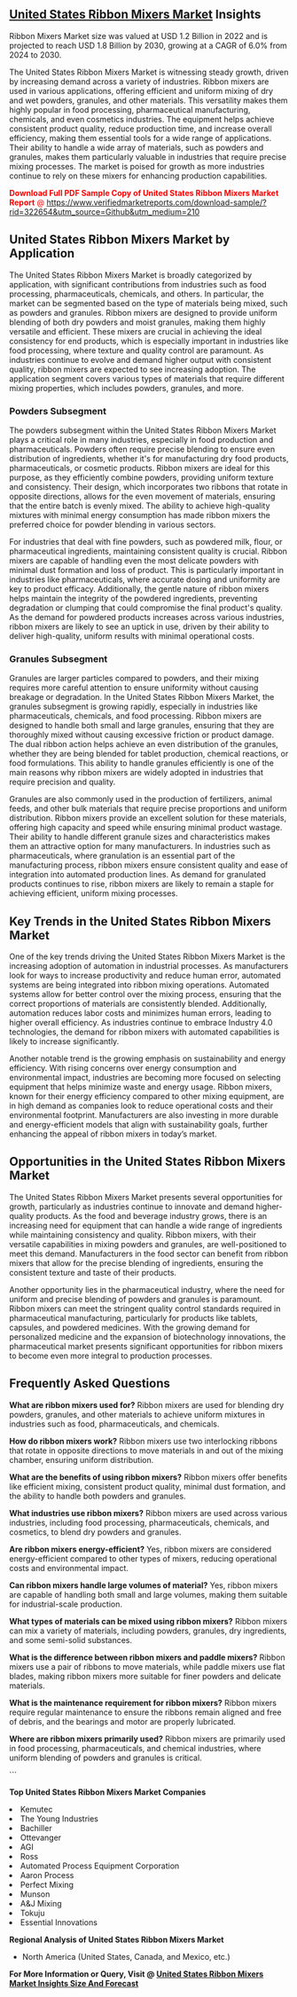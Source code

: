 <h2><a href="https://www.verifiedmarketreports.com/download-sample/?rid=322654&amp;utm_source=Github&amp;utm_medium=210" target="_blank">United States Ribbon Mixers Market</a> Insights</h2><p>Ribbon Mixers Market size was valued at USD 1.2 Billion in 2022 and is projected to reach USD 1.8 Billion by 2030, growing at a CAGR of 6.0% from 2024 to 2030.</p><p><p>The United States Ribbon Mixers Market is witnessing steady growth, driven by increasing demand across a variety of industries. Ribbon mixers are used in various applications, offering efficient and uniform mixing of dry and wet powders, granules, and other materials. This versatility makes them highly popular in food processing, pharmaceutical manufacturing, chemicals, and even cosmetics industries. The equipment helps achieve consistent product quality, reduce production time, and increase overall efficiency, making them essential tools for a wide range of applications. Their ability to handle a wide array of materials, such as powders and granules, makes them particularly valuable in industries that require precise mixing processes. The market is poised for growth as more industries continue to rely on these mixers for enhancing production capabilities.<p><span class=""><span style="color: #ff0000;"><strong>Download Full PDF Sample Copy of United States Ribbon Mixers Market Report</strong> @ </span><a href="https://www.verifiedmarketreports.com/download-sample/?rid=322654&amp;utm_source=Github&amp;utm_medium=210" target="_blank">https://www.verifiedmarketreports.com/download-sample/?rid=322654&amp;utm_source=Github&amp;utm_medium=210</a></span></p></p><h2>United States Ribbon Mixers Market by Application</h2><p>The United States Ribbon Mixers Market is broadly categorized by application, with significant contributions from industries such as food processing, pharmaceuticals, chemicals, and others. In particular, the market can be segmented based on the type of materials being mixed, such as powders and granules. Ribbon mixers are designed to provide uniform blending of both dry powders and moist granules, making them highly versatile and efficient. These mixers are crucial in achieving the ideal consistency for end products, which is especially important in industries like food processing, where texture and quality control are paramount. As industries continue to evolve and demand higher output with consistent quality, ribbon mixers are expected to see increasing adoption. The application segment covers various types of materials that require different mixing properties, which includes powders, granules, and more.<h3>Powders Subsegment</h3><p>The powders subsegment within the United States Ribbon Mixers Market plays a critical role in many industries, especially in food production and pharmaceuticals. Powders often require precise blending to ensure even distribution of ingredients, whether it's for manufacturing dry food products, pharmaceuticals, or cosmetic products. Ribbon mixers are ideal for this purpose, as they efficiently combine powders, providing uniform texture and consistency. Their design, which incorporates two ribbons that rotate in opposite directions, allows for the even movement of materials, ensuring that the entire batch is evenly mixed. The ability to achieve high-quality mixtures with minimal energy consumption has made ribbon mixers the preferred choice for powder blending in various sectors.<p>For industries that deal with fine powders, such as powdered milk, flour, or pharmaceutical ingredients, maintaining consistent quality is crucial. Ribbon mixers are capable of handling even the most delicate powders with minimal dust formation and loss of product. This is particularly important in industries like pharmaceuticals, where accurate dosing and uniformity are key to product efficacy. Additionally, the gentle nature of ribbon mixers helps maintain the integrity of the powdered ingredients, preventing degradation or clumping that could compromise the final product's quality. As the demand for powdered products increases across various industries, ribbon mixers are likely to see an uptick in use, driven by their ability to deliver high-quality, uniform results with minimal operational costs.<h3>Granules Subsegment</h3><p>Granules are larger particles compared to powders, and their mixing requires more careful attention to ensure uniformity without causing breakage or degradation. In the United States Ribbon Mixers Market, the granules subsegment is growing rapidly, especially in industries like pharmaceuticals, chemicals, and food processing. Ribbon mixers are designed to handle both small and large granules, ensuring that they are thoroughly mixed without causing excessive friction or product damage. The dual ribbon action helps achieve an even distribution of the granules, whether they are being blended for tablet production, chemical reactions, or food formulations. This ability to handle granules efficiently is one of the main reasons why ribbon mixers are widely adopted in industries that require precision and quality.<p>Granules are also commonly used in the production of fertilizers, animal feeds, and other bulk materials that require precise proportions and uniform distribution. Ribbon mixers provide an excellent solution for these materials, offering high capacity and speed while ensuring minimal product wastage. Their ability to handle different granule sizes and characteristics makes them an attractive option for many manufacturers. In industries such as pharmaceuticals, where granulation is an essential part of the manufacturing process, ribbon mixers ensure consistent quality and ease of integration into automated production lines. As demand for granulated products continues to rise, ribbon mixers are likely to remain a staple for achieving efficient, uniform mixing processes.<h2>Key Trends in the United States Ribbon Mixers Market</h2><p>One of the key trends driving the United States Ribbon Mixers Market is the increasing adoption of automation in industrial processes. As manufacturers look for ways to increase productivity and reduce human error, automated systems are being integrated into ribbon mixing operations. Automated systems allow for better control over the mixing process, ensuring that the correct proportions of materials are consistently blended. Additionally, automation reduces labor costs and minimizes human errors, leading to higher overall efficiency. As industries continue to embrace Industry 4.0 technologies, the demand for ribbon mixers with automated capabilities is likely to increase significantly.<p>Another notable trend is the growing emphasis on sustainability and energy efficiency. With rising concerns over energy consumption and environmental impact, industries are becoming more focused on selecting equipment that helps minimize waste and energy usage. Ribbon mixers, known for their energy efficiency compared to other mixing equipment, are in high demand as companies look to reduce operational costs and their environmental footprint. Manufacturers are also investing in more durable and energy-efficient models that align with sustainability goals, further enhancing the appeal of ribbon mixers in today’s market.<h2>Opportunities in the United States Ribbon Mixers Market</h2><p>The United States Ribbon Mixers Market presents several opportunities for growth, particularly as industries continue to innovate and demand higher-quality products. As the food and beverage industry grows, there is an increasing need for equipment that can handle a wide range of ingredients while maintaining consistency and quality. Ribbon mixers, with their versatile capabilities in mixing powders and granules, are well-positioned to meet this demand. Manufacturers in the food sector can benefit from ribbon mixers that allow for the precise blending of ingredients, ensuring the consistent texture and taste of their products.<p>Another opportunity lies in the pharmaceutical industry, where the need for uniform and precise blending of powders and granules is paramount. Ribbon mixers can meet the stringent quality control standards required in pharmaceutical manufacturing, particularly for products like tablets, capsules, and powdered medicines. With the growing demand for personalized medicine and the expansion of biotechnology innovations, the pharmaceutical market presents significant opportunities for ribbon mixers to become even more integral to production processes.<h2>Frequently Asked Questions</h2><p><strong>What are ribbon mixers used for?</strong> Ribbon mixers are used for blending dry powders, granules, and other materials to achieve uniform mixtures in industries such as food, pharmaceuticals, and chemicals.</p><p><strong>How do ribbon mixers work?</strong> Ribbon mixers use two interlocking ribbons that rotate in opposite directions to move materials in and out of the mixing chamber, ensuring uniform distribution.</p><p><strong>What are the benefits of using ribbon mixers?</strong> Ribbon mixers offer benefits like efficient mixing, consistent product quality, minimal dust formation, and the ability to handle both powders and granules.</p><p><strong>What industries use ribbon mixers?</strong> Ribbon mixers are used across various industries, including food processing, pharmaceuticals, chemicals, and cosmetics, to blend dry powders and granules.</p><p><strong>Are ribbon mixers energy-efficient?</strong> Yes, ribbon mixers are considered energy-efficient compared to other types of mixers, reducing operational costs and environmental impact.</p><p><strong>Can ribbon mixers handle large volumes of material?</strong> Yes, ribbon mixers are capable of handling both small and large volumes, making them suitable for industrial-scale production.</p><p><strong>What types of materials can be mixed using ribbon mixers?</strong> Ribbon mixers can mix a variety of materials, including powders, granules, dry ingredients, and some semi-solid substances.</p><p><strong>What is the difference between ribbon mixers and paddle mixers?</strong> Ribbon mixers use a pair of ribbons to move materials, while paddle mixers use flat blades, making ribbon mixers more suitable for finer powders and delicate materials.</p><p><strong>What is the maintenance requirement for ribbon mixers?</strong> Ribbon mixers require regular maintenance to ensure the ribbons remain aligned and free of debris, and the bearings and motor are properly lubricated.</p><p><strong>Where are ribbon mixers primarily used?</strong> Ribbon mixers are primarily used in food processing, pharmaceuticals, and chemical industries, where uniform blending of powders and granules is critical.</p>```</p><p><strong>Top United States Ribbon Mixers Market Companies</strong></p><div data-test-id=""><p><li>Kemutec</li><li> The Young Industries</li><li> Bachiller</li><li> Ottevanger</li><li> AGI</li><li> Ross</li><li> Automated Process Equipment Corporation</li><li> Aaron Process</li><li> Perfect Mixing</li><li> Munson</li><li> A&J Mixing</li><li> Tokuju</li><li> Essential Innovations</li></p><div><strong>Regional Analysis of&nbsp;United States Ribbon Mixers Market</strong></div><ul><li dir="ltr"><p dir="ltr">North America&nbsp;(United States, Canada, and Mexico, etc.)</p></li></ul><p><strong>For More Information or Query, Visit @&nbsp;</strong><strong><a href="https://www.verifiedmarketreports.com/product/ribbon-mixers-market/?utm_source=Github&amp;utm_medium=210" target="_blank">United States Ribbon Mixers Market Insights Size And Forecast</a></strong></p></div>
